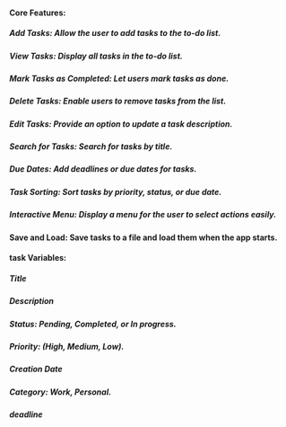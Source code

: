 #### Core Features:
##### Add Tasks: Allow the user to add tasks to the to-do list.
##### View Tasks: Display all tasks in the to-do list.
##### Mark Tasks as Completed: Let users mark tasks as done.
##### Delete Tasks: Enable users to remove tasks from the list.
##### Edit Tasks: Provide an option to update a task description.
##### Search for Tasks: Search for tasks by title.
##### Due Dates: Add deadlines or due dates for tasks.
##### Task Sorting: Sort tasks by priority, status, or due date.
##### Interactive Menu: Display a menu for the user to select actions easily.


#### Save and Load: Save tasks to a file and load them when the app starts.


#### task Variables:
#####     Title
#####     Description
#####     Status: Pending, Completed, or In progress.
#####     Priority: (High, Medium, Low).
#####     Creation Date
#####     Category:  Work, Personal.
#####     deadline
